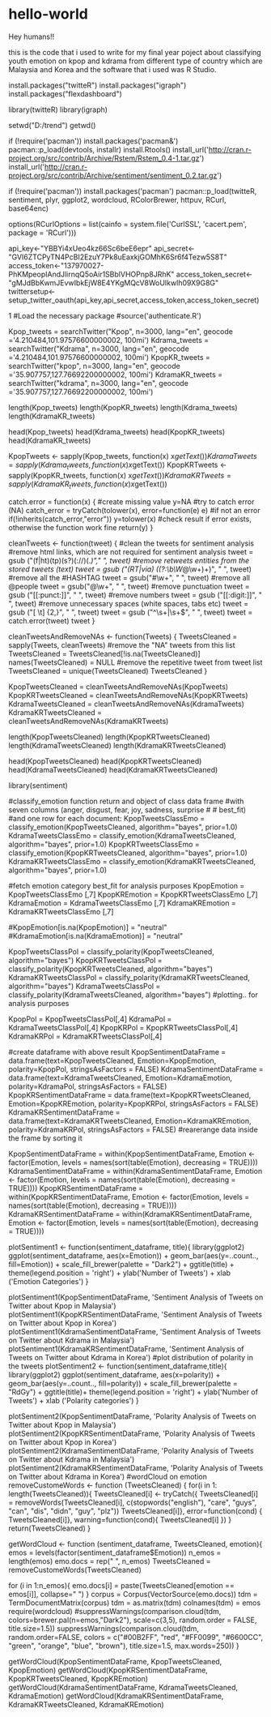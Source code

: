 # hello-world

Hey humans!!

this is the code that i used to write for my final year poject about classifying youth emotion on kpop and kdrama from different type of country which are Malaysia and Korea and the software that i used was R Studio.

install.packages("twitteR")
install.packages("igraph")
install.packages("flexdashboard")


library(twitteR)
library(igraph)


setwd("D:/trend")
getwd()

if (!require('pacman')) install.packages('pacman&')
pacman::p_load(devtools, installr)
install.Rtools()
install_url('http://cran.r-project.org/src/contrib/Archive/Rstem/Rstem_0.4-1.tar.gz')
install_url('http://cran.r-project.org/src/contrib/Archive/sentiment/sentiment_0.2.tar.gz')

if (!require('pacman')) install.packages('pacman')
pacman::p_load(twitteR, sentiment, plyr, ggplot2, wordcloud, RColorBrewer, httpuv, RCurl, base64enc)

options(RCurlOptions = list(cainfo = system.file('CurlSSL', 'cacert.pem', package = 'RCurl')))


api_key<-"YBBYi4xUeo4kz66Sc6beE6epr"
api_secret<-"GVI6ZTCPyTN4PcBI2EzuY7Pk8uEaxkjGOMhK6Sr6f4Tezw5S8T"
access_token<-"137970027-PhKMpeopIAndJlirnqQ5oAir1SBblVHOPnp8JRhK"
access_token_secret<-"gMJdBbKwmJEvwIbkEjW8E4YKgMQcV8WoUIkwlh09X9G8G"
twittersetup<-setup_twitter_oauth(api_key,api_secret,access_token,access_token_secret)

1
#Load the necessary package
#source('authenticate.R')


Kpop_tweets = searchTwitter("Kpop", n=3000, lang="en", geocode ='4.210484,101.97576600000002, 100mi')
Kdrama_tweets = searchTwitter("Kdrama", n=3000, lang="en", geocode ='4.210484,101.97576600000002, 100mi')
KpopKR_tweets = searchTwitter("kpop", n=3000, lang="en", geocode ='35.907757,127.76692200000002, 100mi')
KdramaKR_tweets = searchTwitter("kdrama", n=3000, lang="en", geocode ='35.907757,127.76692200000002, 100mi')

length(Kpop_tweets)
length(KpopKR_tweets)
length(Kdrama_tweets)
length(KdramaKR_tweets)

head(Kpop_tweets)
head(Kdrama_tweets)
head(KpopKR_tweets)
head(KdramaKR_tweets)

KpopTweets <- sapply(Kpop_tweets, function(x) x$getText())
KdramaTweets = sapply(Kdrama_tweets, function(x) x$getText())
KpopKRTweets <- sapply(KpopKR_tweets, function(x) x$getText())
KdramaKRTweets = sapply(KdramaKR_tweets, function(x) x$getText())

catch.error = function(x)
{
  #create missing value
  y=NA
  #try to catch error (NA)
  catch_error = tryCatch(tolower(x), error=function(e) e)
  #if not an error
  if(!inherits(catch_error,"error"))
    y=tolower(x)
  #check result if error exists, otherwise the function work fine
  return(y)
}

cleanTweets <- function(tweet)
{
  #clean the tweets for sentiment analysis
  #remove html links, which are not required for sentiment analysis
  tweet = gsub ("(f|ht)(tp)(s?)(://)(.*)"," ", tweet)
  #remove retweets entities from the stored tweets (text)
  tweet = gsub ("(RT|via) ((?:\\b\\W*@\\w+)+)", " ", tweet)
  #remove all the #HASHTAG
  tweet = gsub("#\\w+", " ", tweet)
  #remove all @people
  tweet = gsub("@\\w+", " ", tweet)
  #remove punctuation
  tweet = gsub ("[[:punct:]]", " ", tweet)
  #remove numbers
  tweet = gsub ("[[:digit:]]", " ", tweet)
  #remove unnecessary spaces (white spaces, tabs etc)
  tweet = gsub ("[ \t] {2,}", " ", tweet)
  tweet = gsub ("^\\s+|\\s+$", " ", tweet)
  tweet = catch.error(tweet)
  tweet
}


cleanTweetsAndRemoveNAs <- function(Tweets)
{
  TweetsCleaned = sapply(Tweets, cleanTweets)
  #remove the "NA" tweets from this list
  TweetsCleaned = TweetsCleaned[!is.na(TweetsCleaned)]
  names(TweetsCleaned) = NULL
  #remove the repetitive tweet from tweet list
  TweetsCleaned = unique(TweetsCleaned)
  TweetsCleaned
}

KpopTweetsCleaned = cleanTweetsAndRemoveNAs(KpopTweets)
KpopKRTweetsCleaned = cleanTweetsAndRemoveNAs(KpopKRTweets)
KdramaTweetsCleaned = cleanTweetsAndRemoveNAs(KdramaTweets)
KdramaKRTweetsCleaned = cleanTweetsAndRemoveNAs(KdramaKRTweets)

length(KpopTweetsCleaned)
length(KpopKRTweetsCleaned)
length(KdramaTweetsCleaned)
length(KdramaKRTweetsCleaned)

head(KpopTweetsCleaned)
head(KpopKRTweetsCleaned)
head(KdramaTweetsCleaned)
head(KdramaKRTweetsCleaned)

library(sentiment)

#classify_emotion function return and object of class data frame
#with seven columns (anger, disgust, fear, joy, sadness, surprise # # best_fit)
#and one row for each document:
KpopTweetsClassEmo = classify_emotion(KpopTweetsCleaned, algorithm="bayes", prior=1.0)
KdramaTweetsClassEmo = classify_emotion(KdramaTweetsCleaned, algorithm="bayes", prior=1.0)
KpopKRTweetsClassEmo = classify_emotion(KpopKRTweetsCleaned, algorithm="bayes", prior=1.0)
KdramaKRTweetsClassEmo = classify_emotion(KdramaKRTweetsCleaned, algorithm="bayes", prior=1.0)

#fetch emotion category best_fit for analysis purposes
KpopEmotion = KpopTweetsClassEmo [,7]
KpopKREmotion = KpopKRTweetsClassEmo [,7]
KdramaEmotion = KdramaTweetsClassEmo [,7]
KdramaKREmotion = KdramaKRTweetsClassEmo [,7]

#KpopEmotion[is.na(KpopEmotion)] =  "neutral"
#KdramaEmotion[is.na(KdramaEmotion)] =  "neutral"


KpopTweetsClassPol = classify_polarity(KpopTweetsCleaned, algorithm="bayes")
KpopKRTweetsClassPol = classify_polarity(KpopKRTweetsCleaned, algorithm="bayes")
KdramaKRTweetsClassPol = classify_polarity(KdramaKRTweetsCleaned, algorithm="bayes")
KdramaTweetsClassPol = classify_polarity(KdramaTweetsCleaned, algorithm="bayes")
#plotting.. for analysis purposes

KpopPol = KpopTweetsClassPol[,4]
KdramaPol = KdramaTweetsClassPol[,4]
KpopKRPol = KpopKRTweetsClassPol[,4]
KdramaKRPol = KdramaKRTweetsClassPol[,4]

#create dataframe with above result
KpopSentimentDataFrame = data.frame(text=KpopTweetsCleaned, Emotion=KpopEmotion, 
                                    polarity=KpopPol, stringsAsFactors = FALSE)
KdramaSentimentDataFrame = data.frame(text=KdramaTweetsCleaned, Emotion=KdramaEmotion, 
                                      polarity=KdramaPol, stringsAsFactors = FALSE)
KpopKRSentimentDataFrame = data.frame(text=KpopKRTweetsCleaned, Emotion=KpopKREmotion, 
                                    polarity=KpopKRPol, stringsAsFactors = FALSE)
KdramaKRSentimentDataFrame = data.frame(text=KdramaKRTweetsCleaned, Emotion=KdramaKREmotion, 
                                      polarity=KdramaKRPol, stringsAsFactors = FALSE)
#rearerange data inside the frame by sorting it

KpopSentimentDataFrame = within(KpopSentimentDataFrame, Emotion <- factor(Emotion,
                                                                          levels = names(sort(table(Emotion), decreasing = TRUE))))
KdramaSentimentDataFrame = within(KdramaSentimentDataFrame, Emotion <- factor(Emotion,
                                                                              levels = names(sort(table(Emotion), decreasing = TRUE))))
KpopKRSentimentDataFrame = within(KpopKRSentimentDataFrame, Emotion <- factor(Emotion,
                                                                          levels = names(sort(table(Emotion), decreasing = TRUE))))
KdramaKRSentimentDataFrame = within(KdramaKRSentimentDataFrame, Emotion <- factor(Emotion,
                                                                              levels = names(sort(table(Emotion), decreasing = TRUE))))

plotSentiment1 <- function(sentiment_dataframe, title){
  library(ggplot2)
  ggplot(sentiment_dataframe, aes(x=Emotion)) +
    geom_bar(aes(y=..count.., fill=Emotion)) +
    scale_fill_brewer(palette = "Dark2") + ggtitle(title) +
    theme(legend.position = 'right') + ylab('Number of Tweets') + xlab ('Emotion Categories')
}

plotSentiment1(KpopSentimentDataFrame, 'Sentiment Analysis of Tweets on Twitter about Kpop in Malaysia')
plotSentiment1(KpopKRSentimentDataFrame, 'Sentiment Analysis of Tweets on Twitter about Kpop in Korea')
plotSentiment1(KdramaSentimentDataFrame, 'Sentiment Analysis of Tweets on Twitter about Kdrama in Malaysia')
plotSentiment1(KdramaKRSentimentDataFrame, 'Sentiment Analysis of Tweets on Twitter about Kdrama in Korea')
#plot distribution of polarity in the tweets 
plotSentiment2 <- function(sentiment_dataframe,title){
  library(ggplot2)
  ggplot(sentiment_dataframe, aes(x=polarity)) +
    geom_bar(aes(y=..count.., fill=polarity)) +
    scale_fill_brewer(palette = "RdGy") +
    ggtitle(title)+
    theme(legend.position = 'right') + ylab('Number of Tweets') + xlab ('Polarity categories')
}

plotSentiment2(KpopSentimentDataFrame, 'Polarity Analysis of Tweets on Twitter about Kpop in Malaysia')
plotSentiment2(KpopKRSentimentDataFrame, 'Polarity Analysis of Tweets on Twitter about Kpop in Korea')
plotSentiment2(KdramaSentimentDataFrame, 'Polarity Analysis of Tweets on Twitter about Kdrama in Malaysia')
plotSentiment2(KdramaKRSentimentDataFrame, 'Polarity Analysis of Tweets on Twitter about Kdrama in Korea')
#wordCloud on emotion
removeCustomeWords <- function (TweetsCleaned) {
  for(i in 1: length(TweetsCleaned)){
    TweetsCleaned[i] <- tryCatch({
      TweetsCleaned[i] = removeWords(TweetsCleaned[i], c(stopwords("english"),
                                                         "care", "guys", "can", "dis", "didn", "guy", "plz"))
      TweetsCleaned[i]},
      error=function(cond) {
        TweetsCleaned[i]},
      warning=function(cond){
        TweetsCleaned[i]
      })
  }
  return(TweetsCleaned)
}

getWordCloud <- function
(sentiment_dataframe, TweetsCleaned, emotion){
  emos = levels(factor(sentiment_dataframe$Emotion))
  n_emos = length(emos)
  emo.docs = rep(" ", n_emos)
  TweetsCleaned = removeCustomeWords(TweetsCleaned)
  
  for (i in 1:n_emos){
    emo.docs[i] = paste(TweetsCleaned[emotion == emos[i]], collapse=" ")
  }
  corpus = Corpus(VectorSource(emo.docs))
  tdm = TermDocumentMatrix(corpus)
  tdm = as.matrix(tdm)
  colnames(tdm) = emos
  require(wordcloud)
  #suppressWarnings(comparison.cloud(tdm, colors=brewer.pal(n=emos,"Dark2"), scale=c(3,5), random.order = FALSE, title.size=1.5))
  suppressWarnings(comparison.cloud(tdm, random.order=FALSE,
                                    colors = c("#00B2FF", "red", "#FF0099", "#6600CC", "green", "orange", "blue", "brown"),
                                    title.size=1.5, max.words=250))
}

getWordCloud(KpopSentimentDataFrame, KpopTweetsCleaned, KpopEmotion)
getWordCloud(KpopKRSentimentDataFrame, KpopKRTweetsCleaned, KpopKREmotion)
getWordCloud(KdramaSentimentDataFrame, KdramaTweetsCleaned, KdramaEmotion)
getWordCloud(KdramaKRSentimentDataFrame, KdramaKRTweetsCleaned, KdramaKREmotion)



